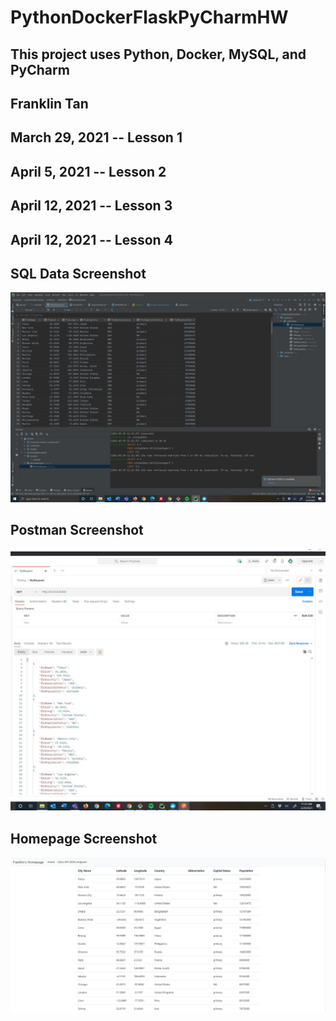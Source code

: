 # PythonDockerFlaskPyCharmHW
## This project uses Python, Docker, MySQL, and PyCharm
## Franklin Tan
## March 29, 2021 -- Lesson 1
## April 5, 2021 -- Lesson 2
## April 12, 2021 -- Lesson 3
## April 12, 2021 -- Lesson 4


## SQL Data Screenshot
![pycharm_data_query](screenshots/citiesData.JPG)
## Postman Screenshot
![postman_working](screenshots/postmanWorking.JPG)
## Homepage Screenshot
![homepage_screenshot](screenshots/homepage.JPG)